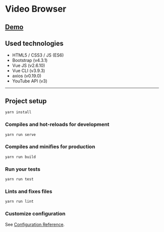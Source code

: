 # Video Browser

## [Demo](https://jelenamarjanovic.github.io/video-browser/)

## Used technologies

- HTML5 / CSS3 / JS (ES6)
- Bootstrap (v4.3.1)
- Vue JS (v2.6.10)
- Vue CLI (v3.9.3)
- axios (v0.19.0)
- YouTube API (v3)
-------

## Project setup
```
yarn install
```

### Compiles and hot-reloads for development
```
yarn run serve
```

### Compiles and minifies for production
```
yarn run build
```

### Run your tests
```
yarn run test
```

### Lints and fixes files
```
yarn run lint
```

### Customize configuration
See [Configuration Reference](https://cli.vuejs.org/config/).
